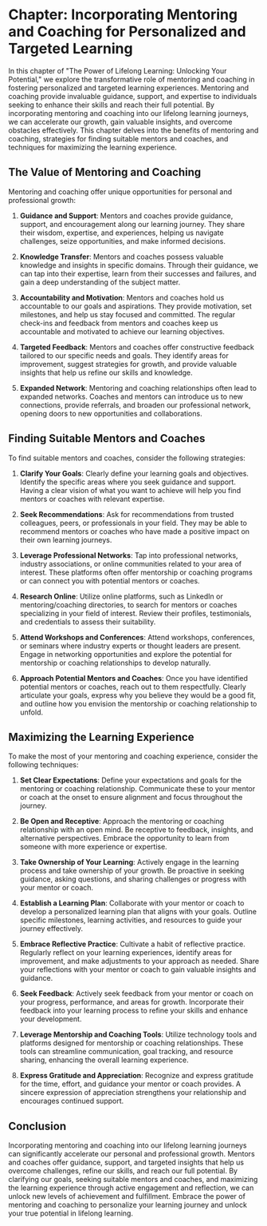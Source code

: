 Chapter: Incorporating Mentoring and Coaching for Personalized and Targeted Learning
====================================================================================

In this chapter of "The Power of Lifelong Learning: Unlocking Your Potential," we explore the transformative role of mentoring and coaching in fostering personalized and targeted learning experiences. Mentoring and coaching provide invaluable guidance, support, and expertise to individuals seeking to enhance their skills and reach their full potential. By incorporating mentoring and coaching into our lifelong learning journeys, we can accelerate our growth, gain valuable insights, and overcome obstacles effectively. This chapter delves into the benefits of mentoring and coaching, strategies for finding suitable mentors and coaches, and techniques for maximizing the learning experience.

The Value of Mentoring and Coaching
-----------------------------------

Mentoring and coaching offer unique opportunities for personal and professional growth:

1. **Guidance and Support**: Mentors and coaches provide guidance, support, and encouragement along our learning journey. They share their wisdom, expertise, and experiences, helping us navigate challenges, seize opportunities, and make informed decisions.

2. **Knowledge Transfer**: Mentors and coaches possess valuable knowledge and insights in specific domains. Through their guidance, we can tap into their expertise, learn from their successes and failures, and gain a deep understanding of the subject matter.

3. **Accountability and Motivation**: Mentors and coaches hold us accountable to our goals and aspirations. They provide motivation, set milestones, and help us stay focused and committed. The regular check-ins and feedback from mentors and coaches keep us accountable and motivated to achieve our learning objectives.

4. **Targeted Feedback**: Mentors and coaches offer constructive feedback tailored to our specific needs and goals. They identify areas for improvement, suggest strategies for growth, and provide valuable insights that help us refine our skills and knowledge.

5. **Expanded Network**: Mentoring and coaching relationships often lead to expanded networks. Coaches and mentors can introduce us to new connections, provide referrals, and broaden our professional network, opening doors to new opportunities and collaborations.

Finding Suitable Mentors and Coaches
------------------------------------

To find suitable mentors and coaches, consider the following strategies:

1. **Clarify Your Goals**: Clearly define your learning goals and objectives. Identify the specific areas where you seek guidance and support. Having a clear vision of what you want to achieve will help you find mentors or coaches with relevant expertise.

2. **Seek Recommendations**: Ask for recommendations from trusted colleagues, peers, or professionals in your field. They may be able to recommend mentors or coaches who have made a positive impact on their own learning journeys.

3. **Leverage Professional Networks**: Tap into professional networks, industry associations, or online communities related to your area of interest. These platforms often offer mentorship or coaching programs or can connect you with potential mentors or coaches.

4. **Research Online**: Utilize online platforms, such as LinkedIn or mentoring/coaching directories, to search for mentors or coaches specializing in your field of interest. Review their profiles, testimonials, and credentials to assess their suitability.

5. **Attend Workshops and Conferences**: Attend workshops, conferences, or seminars where industry experts or thought leaders are present. Engage in networking opportunities and explore the potential for mentorship or coaching relationships to develop naturally.

6. **Approach Potential Mentors and Coaches**: Once you have identified potential mentors or coaches, reach out to them respectfully. Clearly articulate your goals, express why you believe they would be a good fit, and outline how you envision the mentorship or coaching relationship to unfold.

Maximizing the Learning Experience
----------------------------------

To make the most of your mentoring and coaching experience, consider the following techniques:

1. **Set Clear Expectations**: Define your expectations and goals for the mentoring or coaching relationship. Communicate these to your mentor or coach at the onset to ensure alignment and focus throughout the journey.

2. **Be Open and Receptive**: Approach the mentoring or coaching relationship with an open mind. Be receptive to feedback, insights, and alternative perspectives. Embrace the opportunity to learn from someone with more experience or expertise.

3. **Take Ownership of Your Learning**: Actively engage in the learning process and take ownership of your growth. Be proactive in seeking guidance, asking questions, and sharing challenges or progress with your mentor or coach.

4. **Establish a Learning Plan**: Collaborate with your mentor or coach to develop a personalized learning plan that aligns with your goals. Outline specific milestones, learning activities, and resources to guide your journey effectively.

5. **Embrace Reflective Practice**: Cultivate a habit of reflective practice. Regularly reflect on your learning experiences, identify areas for improvement, and make adjustments to your approach as needed. Share your reflections with your mentor or coach to gain valuable insights and guidance.

6. **Seek Feedback**: Actively seek feedback from your mentor or coach on your progress, performance, and areas for growth. Incorporate their feedback into your learning process to refine your skills and enhance your development.

7. **Leverage Mentorship and Coaching Tools**: Utilize technology tools and platforms designed for mentorship or coaching relationships. These tools can streamline communication, goal tracking, and resource sharing, enhancing the overall learning experience.

8. **Express Gratitude and Appreciation**: Recognize and express gratitude for the time, effort, and guidance your mentor or coach provides. A sincere expression of appreciation strengthens your relationship and encourages continued support.

Conclusion
----------

Incorporating mentoring and coaching into our lifelong learning journeys can significantly accelerate our personal and professional growth. Mentors and coaches offer guidance, support, and targeted insights that help us overcome challenges, refine our skills, and reach our full potential. By clarifying our goals, seeking suitable mentors and coaches, and maximizing the learning experience through active engagement and reflection, we can unlock new levels of achievement and fulfillment. Embrace the power of mentoring and coaching to personalize your learning journey and unlock your true potential in lifelong learning.

